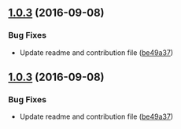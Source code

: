 <a name="1.0.3"></a>
## [1.0.3](https://github.com/equinusocio/ckdcss/compare/1.0.2...v1.0.3) (2016-09-08)


### Bug Fixes

* Update readme and contribution file ([be49a37](https://github.com/equinusocio/ckdcss/commit/be49a37))



<a name="1.0.3"></a>
## [1.0.3](https://github.com/equinusocio/ckdcss/compare/1.0.2...v1.0.3) (2016-09-08)


### Bug Fixes

* Update readme and contribution file ([be49a37](https://github.com/equinusocio/ckdcss/commit/be49a37))



